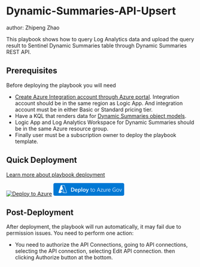 # Dynamic-Summaries-API-Upsert
author: Zhipeng Zhao

This playbook shows how to query Log Analytics data and upload the query result to Sentinel Dynamic Summaries table through Dynamic Summaries REST API.

## Prerequisites

Before deploying the playbook you will need
- [Create Azure Integration account through Azure portal](https://github.com/MicrosoftDocs/azure-docs/blob/main/articles/logic-apps/logic-apps-enterprise-integration-create-integration-account.md#tab/azure-portal).  Integration account should be in the same region as Logic App. And integration account must be in either Basic or Standard pricing tier.
- Have a KQL that renders data for [Dynamic Summaries object models](https://github.com/Azure/Azure-Sentinel/blob/master/Playbooks/Dynamic-Summaries-API-Upsert/DynamicSummaries_API_Models.pdf).
- Logic App and Log Analytics Workspace for Dynamic Summaries should be in the same Azure resource group.
- Finally user must be a subscription owner to deploy the playbook template.

## Quick Deployment
[Learn more about playbook deployment](https://github.com/Azure/Azure-Sentinel/tree/master/Playbooks/ReadMe.md)

[![Deploy to Azure](https://aka.ms/deploytoazurebutton)](https://portal.azure.com/#create/Microsoft.Template/uri/https%3A%2F%2Fraw.githubusercontent.com%2FAzure%2FAzure-Sentinel%2Fmaster%2FPlaybooks%2FDynamic-Summaries-API-Upsert%2Fazuredeploy.json)
[![Deploy to Azure Gov](https://raw.githubusercontent.com/Azure/azure-quickstart-templates/master/1-CONTRIBUTION-GUIDE/images/deploytoazuregov.png)](https://portal.azure.us/#create/Microsoft.Template/uri/https%3A%2F%2Fraw.githubusercontent.com%2FAzure%2FAzure-Sentinel%2Fmaster%2FPlaybooks%2FDynamic-Summaries-API-Upsert%2Fazuredeploy.json)

## Post-Deployment
After deployment, the playbook will run automatically, it may fail due to permission issues.  You need to perform one action:
- You need to authorize the API Connections, going to API connections, selecting the API connection, selecting Edit API connection. then clicking Authorize button at the bottom.
